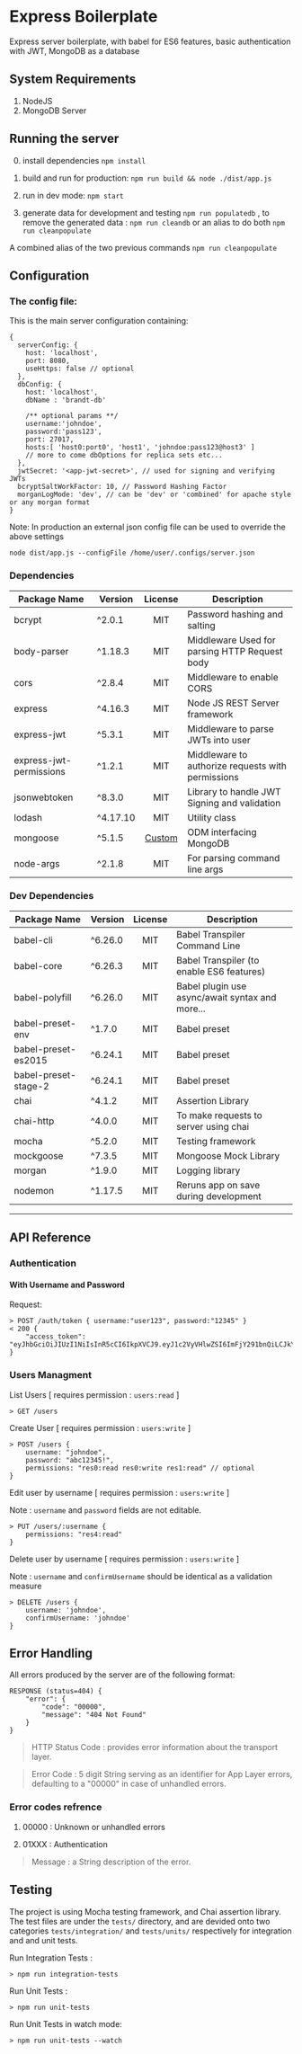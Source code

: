 # Express Boilerplate

Express server boilerplate, with babel for ES6 features, basic authentication with JWT, MongoDB as a database

## System Requirements

1. NodeJS
2. MongoDB Server

## Running the server

0. install dependencies
`npm install`

1. build and run for production:
`npm run build && node ./dist/app.js`

2. run in dev mode:
`npm start`

3. generate data for development and testing
`npm run populatedb` , to remove the generated data :
`npm run cleandb` or an alias to do both `npm run cleanpopulate`

A combined alias of the two previous commands `npm run cleanpopulate`

## Configuration
### The config file:
This is the main server configuration containing:
```
{
  serverConfig: {
    host: 'localhost',
    port: 8080,
    useHttps: false // optional
  },
  dbConfig: { 
    host: 'localhost',
    dbName : 'brandt-db'

    /** optional params **/
    username:'johndoe',
    password:'pass123',
    port: 27017,
    hosts:[ 'host0:port0', 'host1', 'johndoe:pass123@host3' ]
    // more to come dbOptions for replica sets etc...
  },
  jwtSecret: '<app-jwt-secret>', // used for signing and verifying JWTs
  bcryptSaltWorkFactor: 10, // Password Hashing Factor
  morganLogMode: 'dev', // can be 'dev' or 'combined' for apache style or any morgan format
}
```

Note: In production an external json config file can be used to override the above settings
```
node dist/app.js --configFile /home/user/.configs/server.json
```

### Dependencies

|Package Name|Version|License|Description|
|-|-|:-----:|-|
|bcrypt|^2.0.1|MIT|Password hashing and salting|
|body-parser|^1.18.3|MIT|Middleware Used for parsing HTTP Request body|
|cors|^2.8.4|MIT|Middleware to enable CORS|
|express|^4.16.3|MIT|Node JS REST Server framework|
|express-jwt|^5.3.1|MIT|Middleware to parse JWTs into user|
|express-jwt-permissions|^1.2.1|MIT|Middleware to authorize requests with permissions|
|jsonwebtoken|^8.3.0|MIT|Library to handle JWT Signing and validation|
|lodash|^4.17.10|MIT|Utility class|
|mongoose|^5.1.5|[Custom](https://github.com/cesanta/mongoose)|ODM interfacing MongoDB|
|node-args|^2.1.8|MIT|For parsing command line args|

### Dev Dependencies

|Package Name|Version|License|Description|
|-|-|:-----:|-|
|babel-cli|^6.26.0|MIT|Babel Transpiler Command Line|
|babel-core|^6.26.3|MIT|Babel Transpiler (to enable ES6 features)|
|babel-polyfill|^6.26.0|MIT|Babel plugin use async/await syntax and more...|
|babel-preset-env|^1.7.0|MIT|Babel preset|
|babel-preset-es2015|^6.24.1|MIT|Babel preset|
|babel-preset-stage-2|^6.24.1|MIT|Babel preset|
|chai|^4.1.2|MIT|Assertion Library|
|chai-http|^4.0.0|MIT|To make requests to server using chai|
|mocha|^5.2.0|MIT|Testing framework|
|mockgoose|^7.3.5|MIT|Mongoose Mock Library|
|morgan|^1.9.0|MIT|Logging library|
|nodemon|^1.17.5|MIT|Reruns app on save during development|


---
## API Reference
### Authentication
#### With Username and Password

Request:

``` 
> POST /auth/token { username:"user123", password:"12345" }
< 200 {
    "access_token": "eyJhbGciOiJIUzI1NiIsInR5cCI6IkpXVCJ9.eyJ1c2VyVHlwZSI6ImFjY291bnQiLCJkYXRhI....."
}
```

### Users Managment 

List Users [ requires permission : `users:read` ]
```
> GET /users
```

Create User [ requires permission : `users:write` ]
``` 
> POST /users { 
    username: "johndoe", 
    password: "abc12345!", 
    permissions: "res0:read res0:write res1:read" // optional
}
```

Edit user by username [ requires permission : `users:write` ]

Note : `username` and `password` fields are not editable.
```
> PUT /users/:username {
    permissions: "res4:read"
}
```

Delete user by username [ requires permission : `users:write` ]

Note : ``username`` and ``confirmUsername`` should be identical as a validation measure
```
> DELETE /users {
    username: 'johndoe',
    confirmUsername: 'johndoe'
}
```


## Error Handling

All errors produced by the server are of the following format:
```
RESPONSE (status=404) {
    "error": {
        "code": "00000",
        "message": "404 Not Found"
    }
}
```

> HTTP Status Code : provides error information about the transport layer.

> Error Code : 5 digit String serving as an identifier for App Layer errors, defaulting to a "00000" in case of unhandled errors.

### Error codes refrence

1. 00000 : Unknown or unhandled errors

2. 01XXX : Authentication

> Message : a String description of the error.

## Testing 

The project is using Mocha testing framework, and Chai assertion library. The test files are under the ``tests/`` directory, and are devided onto two categories ``tests/integration/`` and ``tests/units/`` respectively for integration and and unit tests.

Run Integration Tests :

```> npm run integration-tests```


Run Unit Tests :

```> npm run unit-tests```

Run Unit Tests in watch mode:

```> npm run unit-tests --watch```